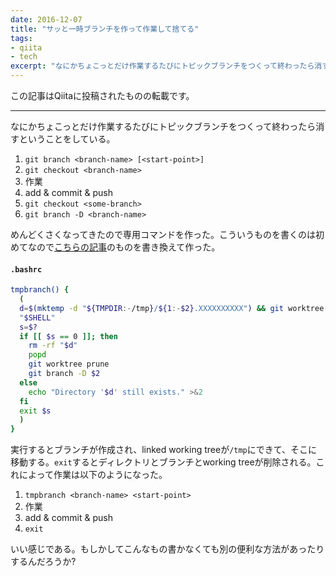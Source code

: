 ```yaml
---
date: 2016-12-07
title: "サッと一時ブランチを作って作業して捨てる"
tags:
- qiita
- tech
excerpt: "なにかちょこっとだけ作業するたびにトピックブランチをつくって終わったら消すということをしている。めんどくさくなってきたので専用コマンドを作った。"
---
```

この記事はQiitaに投稿されたものの転載です。

---
なにかちょこっとだけ作業するたびにトピックブランチをつくって終わったら消すということをしている。

 1. `git branch <branch-name> [<start-point>]`
 2. `git checkout <branch-name>`
 3. 作業
 4. add & commit & push
 5. `git checkout <some-branch>`
 6. `git branch -D <branch-name>`

めんどくさくなってきたので専用コマンドを作った。こういうものを書くのは初めてなので[こちらの記事](http://qiita.com/kawaz/items/2b6ef25f63a4f5300e84)のものを書き換えて作った。

#### `.bashrc`

```bash
tmpbranch() {
  (
  d=$(mktemp -d "${TMPDIR:-/tmp}/${1:-$2}.XXXXXXXXXX") && git worktree add $d $1 -b $2 && pushd "$d" || exit 1
  "$SHELL"
  s=$?
  if [[ $s == 0 ]]; then
    rm -rf "$d"
    popd
    git worktree prune
    git branch -D $2
  else
    echo "Directory '$d' still exists." >&2
  fi
  exit $s
  )
}

```

実行するとブランチが作成され、linked working treeが`/tmp`にできて、そこに移動する。`exit`するとディレクトリとブランチとworking treeが削除される。これによって作業は以下のようになった。

 1. `tmpbranch <branch-name> <start-point>`
 2. 作業
 3. add & commit & push
 4. `exit`

いい感じである。もしかしてこんなもの書かなくても別の便利な方法があったりするんだろうか?
